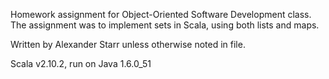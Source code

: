 Homework assignment for Object-Oriented Software Development class.  The assignment was to implement sets in Scala, using both lists and maps.

Written by Alexander Starr unless otherwise noted in file.

Scala v2.10.2, run on Java 1.6.0_51
